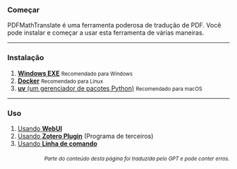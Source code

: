 ### Começar

PDFMathTranslate é uma ferramenta poderosa de tradução de PDF. Você pode instalar e começar a usar esta ferramenta de várias maneiras.

---

### Instalação

1. [**Windows EXE**](./INSTALLATION_winexe.md) <small>Recomendado para Windows</small>
2. [**Docker**](./INSTALLATION_docker.md) <small>Recomendado para Linux</small>
3. [**uv** (um gerenciador de pacotes Python)](./INSTALLATION_uv.md) <small>Recomendado para macOS</small>

---

### Uso

1. [Usando **WebUI**](./USAGE_webui.md)
2. [Usando **Zotero Plugin**](https://github.com/guaguastandup/zotero-pdf2zh) (Programa de terceiros)
3. [Usando **Linha de comando**](./USAGE_commandline.md)

<div align="right"> 
<h6><small>Parte do conteúdo desta página foi traduzida pelo GPT e pode conter erros.</small></h6>